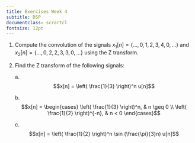 ```yaml
---
title: Exercises Week 4
subtitle: DSP
documentclass: scrartcl
fontsize: 12pt
---
```



1. Compute the convolution of the signals 
$x_1[n] = \{ ...,0,1,2,3,4,0,...\}$ and $x_2[n] = \{...,0,2,2,3,3,0,...\}$
using the Z transform.


1. Find the Z transform of the following signals:

    a. $$x[n] = \left( \frac{1}{3} \right)^n u[n]$$

    b. $$x[n] = \begin{cases}
	\left( \frac{1}{3} \right)^n, & n \geq 0 \\
	\left( \frac{1}{2} \right)^{-n}, & n < 0
	\end{cases}$$
    
	c. $$x[n] = \left( \frac{1}{2} \right)^n \sin (\frac{\pi}{3}n) u[n]$$
	